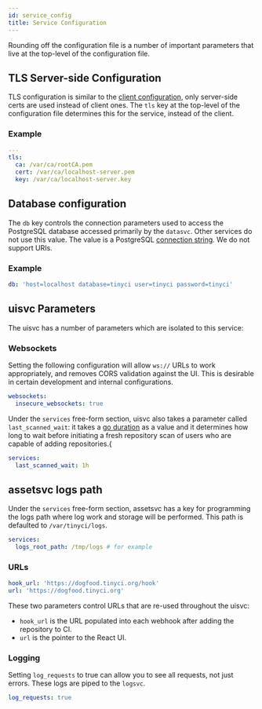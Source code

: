 ```yaml
---
id: service_config
title: Service Configuration
---
```


Rounding off the configuration file is a number of important parameters that
live at the top-level of the configuration file.

## TLS Server-side Configuration

TLS configuration is similar to the [client configuration](client_config.md),
only server-side certs are used instead of client ones. The `tls` key at the
top-level of the configuration file determines this for the service, instead of
the client.

### Example

```yaml
---
tls:
  ca: /var/ca/rootCA.pem
  cert: /var/ca/localhost-server.pem
  key: /var/ca/localhost-server.key
```

## Database configuration

The `db` key controls the connection parameters used to access the PostgreSQL
database accessed primarily by the `datasvc`. Other services do not use this
value. The value is a PostgreSQL [connection string](https://www.postgresql.org/docs/10/libpq-connect.html#LIBPQ-CONNSTRING).
We do not support URIs.

### Example

```yaml
db: 'host=localhost database=tinyci user=tinyci password=tinyci'
```

## uisvc Parameters

The uisvc has a number of parameters which are isolated to this service:

### Websockets

Setting the following configuration will allow `ws://` URLs to work
appropriately, and removes CORS validation against the UI. This is desirable in
certain development and internal configurations.

```yaml
websockets:
  insecure_websockets: true
```

Under the `services` free-form section, uisvc also takes a parameter called
`last_scanned_wait`: it takes a [go duration](https://golang.org/pkg/time/#ParseDuration) as a value and it
determines how long to wait before initiating a fresh repository scan of users
who are capable of adding repositories.{

```yaml
services:
  last_scanned_wait: 1h
```

## assetsvc logs path

Under the `services` free-form section, assetsvc has a key for programming the
logs path where log work and storage will be performed. This path is defaulted
to `/var/tinyci/logs`.

```yaml
services:
  logs_root_path: /tmp/logs # for example
```

### URLs

```yaml
hook_url: 'https://dogfood.tinyci.org/hook'
url: 'https://dogfood.tinyci.org'
```

These two parameters control URLs that are re-used throughout the uisvc:

- `hook_url` is the URL populated into each webhook after adding the repository to CI.
- `url` is the pointer to the React UI.

### Logging

Setting `log_requests` to true can allow you to see all requests, not just
errors. These logs are piped to the `logsvc`.

```yaml
log_requests: true
```

